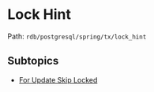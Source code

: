 # Lock Hint

Path: `rdb/postgresql/spring/tx/lock_hint`

## Subtopics
- [For Update Skip Locked](./for_update_skip_locked/README.md)
